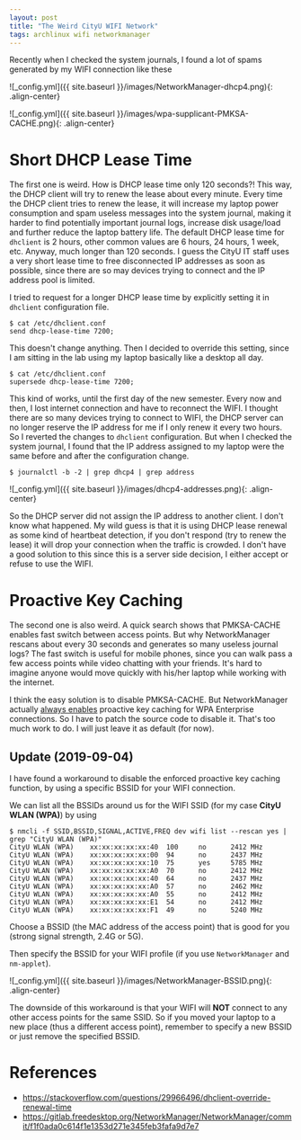 ```yaml
---
layout: post
title: "The Weird CityU WIFI Network"
tags: archlinux wifi networkmanager
---
```


Recently when I checked the system journals, I found a lot of spams generated by my WIFI connection like these

![_config.yml]({{ site.baseurl }}/images/NetworkManager-dhcp4.png){: .align-center}

![_config.yml]({{ site.baseurl }}/images/wpa-supplicant-PMKSA-CACHE.png){: .align-center}

# Short DHCP Lease Time
The first one is weird. How is DHCP lease time only 120 seconds?! This way, the DHCP client will try to renew the lease about every minute. Every time the DHCP client tries to renew the lease, it will increase my laptop power consumption and spam useless messages into the system journal, making it harder to find potentially important journal logs, increase disk usage/load and further reduce the laptop battery life. The default DHCP lease time for `dhclient` is 2 hours, other common values are  6 hours, 24 hours, 1 week, etc. Anyway, much longer than 120 seconds. I guess the CityU IT staff uses a very short lease time to free disconnected IP addresses as soon as possible, since there are so may devices trying to connect and the IP address pool is limited.

I tried to request for a longer DHCP lease time by explicitly setting it in `dhclient` configuration file.

```shell
$ cat /etc/dhclient.conf
send dhcp-lease-time 7200;
```

This doesn't change anything. Then I decided to override this setting, since I am sitting in the lab using my laptop basically like a desktop all day.

```shell
$ cat /etc/dhclient.conf
supersede dhcp-lease-time 7200;
```

This kind of works, until the first day of the new semester. Every now and then, I lost internet connection and have to reconnect the WIFI. I thought there are so many devices trying to connect to WIFI, the DHCP server can no longer reserve the IP address for me if I only renew it every two hours. So I reverted the changes to `dhclient` configuration. But when I checked the system journal, I found that the IP address assigned to my laptop were the same before and after the configuration change.

```shell
$ journalctl -b -2 | grep dhcp4 | grep address
```

![_config.yml]({{ site.baseurl }}/images/dhcp4-addresses.png){: .align-center}

So the DHCP server did not assign the IP address to another client. I don't know what happened. My wild guess is that it is using DHCP lease renewal as some kind of heartbeat detection, if you don't respond (try to renew the lease) it will drop your connection when the traffic is crowded. I don't have a good solution to this since this is a server side decision, I either accept or refuse to use the WIFI.

# Proactive Key Caching

The second one is also weird. A quick search shows that PMKSA-CACHE enables fast switch between access points. But why NetworkManager rescans about every 30 seconds and generates so many useless journal logs? The fast switch is useful for mobile phones, since you can walk pass a few access points while video chatting with your friends. It's hard to imagine anyone would move quickly with his/her laptop while working with the internet.

I think the easy solution is to disable PMKSA-CACHE. But NetworkManager actually [always enables](https://gitlab.freedesktop.org/NetworkManager/NetworkManager/commit/f1f0ada0c614f1e1353d271e345feb3fafa9d7e7) proactive key caching for WPA Enterprise connections. So I have to patch the source code to disable it. That's too much work to do. I will just leave it as default (for now).

## Update (2019-09-04)

I have found a workaround to disable the enforced proactive key caching function, by using a specific BSSID for your WIFI connection.

We can list all the BSSIDs around us for the WIFI SSID (for my case **CityU WLAN (WPA)**) by using

```shell
$ nmcli -f SSID,BSSID,SIGNAL,ACTIVE,FREQ dev wifi list --rescan yes | grep "CityU WLAN (WPA)"
CityU WLAN (WPA)    xx:xx:xx:xx:xx:40  100     no      2412 MHz
CityU WLAN (WPA)    xx:xx:xx:xx:xx:00  94      no      2437 MHz
CityU WLAN (WPA)    xx:xx:xx:xx:xx:10  75      yes     5785 MHz
CityU WLAN (WPA)    xx:xx:xx:xx:xx:A0  70      no      2412 MHz
CityU WLAN (WPA)    xx:xx:xx:xx:xx:40  64      no      2437 MHz
CityU WLAN (WPA)    xx:xx:xx:xx:xx:A0  57      no      2462 MHz
CityU WLAN (WPA)    xx:xx:xx:xx:xx:A0  55      no      2412 MHz
CityU WLAN (WPA)    xx:xx:xx:xx:xx:E1  54      no      2412 MHz
CityU WLAN (WPA)    xx:xx:xx:xx:xx:F1  49      no      5240 MHz
```

Choose a BSSID (the MAC address of the access point) that is good for you (strong signal strength, 2.4G or 5G).

Then specify the BSSID for your WIFI profile (if you use `NetworkManager` and `nm-applet`).

![_config.yml]({{ site.baseurl }}/images/NetworkManager-BSSID.png){: .align-center}

The downside of this workaround is that your WIFI will **NOT** connect to any other access points for the same SSID. So if you moved your laptop to a new place (thus a different access point), remember to specify a new BSSID or just remove the specified BSSID.

# References
- <https://stackoverflow.com/questions/29966496/dhclient-override-renewal-time>
- <https://gitlab.freedesktop.org/NetworkManager/NetworkManager/commit/f1f0ada0c614f1e1353d271e345feb3fafa9d7e7>